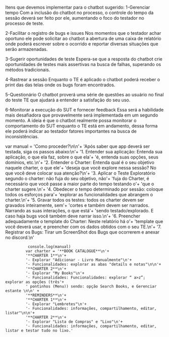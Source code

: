 Itens que devemos implementar para o chatbot sugerido:
1-Gerenciar tempo
Com a inclusão do chatbot no processo, o controle do tempo da sessão deverá ser feito por ele, aumentando o foco do testador no processo de teste.

2-Facilitar o registro de bugs e issues
Nos momentos que o testador achar oportuno ele  pode solicitar ao chatbot a abertura de uma caixa de relatório onde poderá escrever sobre o ocorrido e reportar diversas situações que serão armazenadas.

3-Sugerir oportunidades de teste
Espera-se que a resposta do chatbot crie oportunidades de testes mais assertivas na busca de falhas, superando os métodos tradicionais.

4-Rastrear a sessão
Enquanto o TE é aplicado o chatbot poderá receber o print das das telas onde os bugs foram encontrados.

5-Questionário
O chatbot proverá uma série de questões ao usuário no final do teste TE que ajudará a entender a satisfação do seu uso.


6-Monitorar a execução do SUT e fornecer feedback 
Essa será a habilidade mais desafiadora que provavelmente será implementada em um segundo momento. A ideia é que o chatbot realmente possa monitorar o comportamento do SUT enquanto o TE está em andamento, dessa forma ele poderá indicar ao testador fatores importantes na busca de inconsistências.  	



var manual = 'Como proceder?\n\n'+
			 'Após saber que app deverá ser testada, siga os passos abaixo:\n'+
			 '1. Entender sua aplicação: Entenda sua aplicação, o que ela faz, sobre o que ela'+
			 'é, entenda suas opções, seus domínios, etc.\n'+
			 '2. Entender o Charter: Entenda qual é o seu objetivo naquele charter, o que ele'+
			 'deseja que você explore nessa sessão? No que você deve colocar sua atenção?\n'+
			 '3. Aplicar o Teste Exploratório segundo o charter: não fuja do seu objetivo, não'+
			 'fuja do Charter, é necessário que você passe a maior parte do tempo testando o'+
			 'que o charter sugere.\n'+
			 '4. Obedecer o tempo determinado por sessão: coloque todos os esforços para'+
			 'explorar as funcionalidades que abrangem o charter.\n'+
			 '5. Gravar todos os testes: todos os charter devem ser gravados inteiramente, sem'+
			 'cortes e também devem ser narrados. Narrando as suas interações, o que está'+
			 'sendo testado/explorado. E caso haja bugs você também deve narrar isso.\n'+
			 '6. Preencher adequadamente o template do Charter: Neste relatório há o'+
			 'template que você deverá usar, e preencher com os dados obtidos com o seu TE.\n'+
			 '7. Registrar os Bugs: Tirar um ScreenShot dos Bugs que ocorrerem e anexar no discord.\n'

              console.log(manual)
			 var charter = '**BOOK CATALOGUE**\n'+
			 '**CHARTER 1**\n'+
			 '- Explorar "Adicionar - Livro Manualmente"\n'+
			 '- Funcionalidades: explorar as abas "details e notas"\n\n'+
			 '**CHARTER 2**\n'+
			 '- Explorar "My Books"\n'+
			 '- Funcionalidades: Funcionalidades: explorar “ a>z”; explorar as opções (três'+
			 ' pontinhos (Menu)) sendo: opção Search Books, e Gerenciar estante \n\n' +
			 '**REMINDERS**\n'+
			 '**CHARTER 1**\n'+
			 '- Explorar "Lembretes"\n'+
			 '- Funcionalidades: informações, compartilhamento, editar, listar"\n\n'+
			 '**CHARTER 2**\n'+
			 '- Explorar "Lista de Compras" e "Lixo"\n'+
			 '- Funcionalidades: informações, compartilhamento, editar, listar e testar tudo no lixo.' 